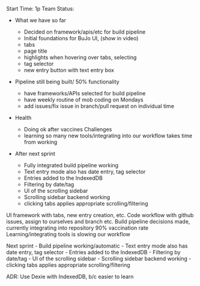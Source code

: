 Start Time: 1p
Team Status:
- What we have so far
    - Decided on framework/apis/etc for build pipeline
    - Initial foundations for BuJo UI, (show in video)
     - tabs 
     - page title
     - highlights when hovering over tabs, selecting
     - tag selector
     - new entry button with text entry box
        
        
- Pipeline still being built/ 50% functionality
    - have frameworks/APIs selected for build pipeline
    - have weekly routine of mob coding on Mondays
    - add issues/fix issue in branch/pull request on individual time
- Health
    - Doing ok after vaccines
Challenges
    - learning so many new tools/integrating into our workflow takes time from working
- After next sprint
    - Fully integrated build pipeline working
    - Text entry mode also has date entry, tag selector
    - Entries added to the IndexedDB
    - Filtering by date/tag
    - UI of the scrolling sidebar
    - Scrolling sidebar backend working
    - clicking tabs applies appropriate scrolling/filtering
    

UI framework with tabs, new entry creation, etc.
Code workflow with github issues, assign to ourselves and branch etc.
Build pipeline decisions made, currently integrating into repository
90% vaccination rate
Learning/integrating tools is slowing our workflow

Next sprint
    - Build pipeline working/automatic
    - Text entry mode also has date entry, tag selector
    - Entries added to the IndexedDB
    - Filtering by date/tag
    - UI of the scrolling sidebar
    - Scrolling sidebar backend working
    - clicking tabs applies appropriate scrolling/filtering
    
ADR: Use Dexie with IndexedDB, b/c easier to learn
